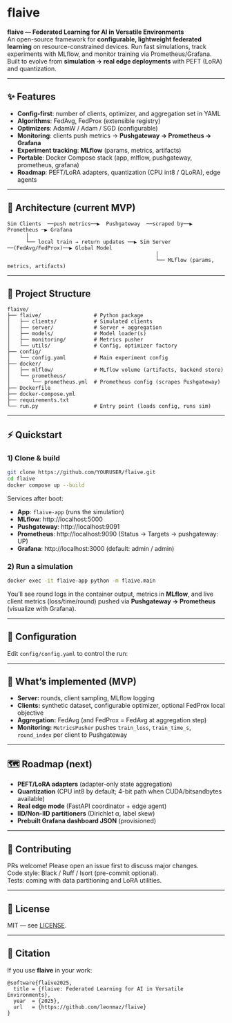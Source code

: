# flaive

**flaive — Federated Learning for AI in Versatile Environments**  
An open-source framework for **configurable, lightweight federated learning** on resource-constrained devices. Run fast simulations, track experiments with MLflow, and monitor training via Prometheus/Grafana. Built to evolve from **simulation → real edge deployments** with PEFT (LoRA) and quantization.

---

## ✨ Features

- **Config-first**: number of clients, optimizer, and aggregation set in YAML
- **Algorithms**: FedAvg, FedProx (extensible registry)
- **Optimizers**: AdamW / Adam / SGD (configurable)
- **Monitoring**: clients push metrics → **Pushgateway → Prometheus → Grafana**
- **Experiment tracking**: **MLflow** (params, metrics, artifacts)
- **Portable**: Docker Compose stack (app, mlflow, pushgateway, prometheus, grafana)
- **Roadmap**: PEFT/LoRA adapters, quantization (CPU int8 / QLoRA), edge agents

---

## 🧭 Architecture (current MVP)

```
Sim Clients  ──push metrics──▶  Pushgateway  ──scraped by──▶  Prometheus ─▶ Grafana
      │
      └── local train → return updates ──▶ Sim Server ──(FedAvg/FedProx)──▶ Global Model
                                                │
                                                └── MLflow (params, metrics, artifacts)
```

---

## 📂 Project Structure

```
flaive/
├── flaive/                 # Python package
│   ├── clients/            # Simulated clients
│   ├── server/             # Server + aggregation
│   ├── models/             # Model loader(s)
│   ├── monitoring/         # Metrics pusher
│   └── utils/              # Config, optimizer factory
├── config/
│   └── config.yaml         # Main experiment config
├── docker/
│   ├── mlflow/             # MLflow volume (artifacts, backend store)
│   └── prometheus/
│       └── prometheus.yml  # Prometheus config (scrapes Pushgateway)
├── Dockerfile
├── docker-compose.yml
├── requirements.txt
└── run.py                  # Entry point (loads config, runs sim)
```

---

## ⚡ Quickstart

### 1) Clone & build

```bash
git clone https://github.com/YOURUSER/flaive.git
cd flaive
docker compose up --build
```

Services after boot:

- **App**: `flaive-app` (runs the simulation)
- **MLflow**: http://localhost:5000
- **Pushgateway**: http://localhost:9091
- **Prometheus**: http://localhost:9090 (Status → Targets → pushgateway: UP)
- **Grafana**: http://localhost:3000 (default: admin / admin)

### 2) Run a simulation

```bash
docker exec -it flaive-app python -m flaive.main
```

You’ll see round logs in the container output, metrics in **MLflow**, and live client metrics (loss/time/round) pushed via **Pushgateway → Prometheus** (visualize with Grafana).

---

## 🔧 Configuration

Edit `config/config.yaml` to control the run:

---

## 🧪 What’s implemented (MVP)

- **Server:** rounds, client sampling, MLflow logging
- **Clients:** synthetic dataset, configurable optimizer, optional FedProx local objective
- **Aggregation:** FedAvg (and FedProx = FedAvg at aggregation step)
- **Monitoring:** `MetricsPusher` pushes `train_loss`, `train_time_s`, `round_index` per client to Pushgateway

---

## 🗺️ Roadmap (next)

- **PEFT/LoRA adapters** (adapter-only state aggregation)
- **Quantization** (CPU int8 by default; 4-bit path when CUDA/bitsandbytes available)
- **Real edge mode** (FastAPI coordinator + edge agent)
- **IID/Non-IID partitioners** (Dirichlet α, label skew)
- **Prebuilt Grafana dashboard JSON** (provisioned)

---

## 🤝 Contributing

PRs welcome! Please open an issue first to discuss major changes.  
Code style: Black / Ruff / Isort (pre-commit optional).  
Tests: coming with data partitioning and LoRA utilities.

---

## 📜 License

MIT — see [LICENSE](LICENSE).

---

## 🧾 Citation

If you use **flaive** in your work:

```
@software{flaive2025,
  title = {flaive: Federated Learning for AI in Versatile Environments},
  year  = {2025},
  url   = {https://github.com/leonmaz/flaive}
}
```
